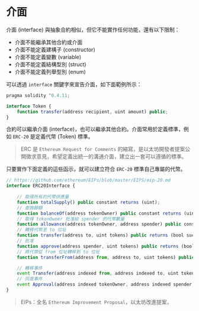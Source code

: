 # 介面

介面 (interface) 與抽象合約相似，但它不能實作任何功能，還有以下限制：

* 介面不能繼承其他合約或介面
* 介面不能定義建構子 (constructor)
* 介面不能定義變數 (variable)
* 介面不能定義結構型別 (struct)
* 介面不能定義列舉型別 (enum)

可以透過 `interface` 關鍵字來宣告介面，如下面範例所示：

```js
pragma solidity ^0.4.11;

interface Token {
    function transfer(address recipient, uint amount) public;
}
```

合約可以繼承介面 (interface)，也可以繼承其他合約。介面常用於定義標準，例如 `ERC-20` 是定義代幣 (Token) 標準。

> ERC 是 `Ethereum Request for Comments` 的縮寫，是以太坊開發者提案公開徵求意見，希望定義出統一的溝通介面，建立出一套可以遵循的標準。

只要實作下面定義的這些函示，就可以建立符合 `ERC-20` 標準自己專屬的代幣。

```js
// https://github.com/ethereum/EIPs/blob/master/EIPS/eip-20.md
interface ERC20Interface {
    
    // 取得所有的代幣供應量
    function totalSupply() public constant returns (uint);
    // 查詢餘額
    function balanceOf(address tokenOwner) public constant returns (uint balance);
    // 取得 tokenOwner 批准給 spender 的代幣數量
    function allowance(address tokenOwner, address spender) public constant returns (uint remaining);
    // 轉移代幣至 to 位址
    function transfer(address to, uint tokens) public returns (bool success);
    // 批准
    function approve(address spender, uint tokens) public returns (bool success);
    // 將代幣從 from 位址轉移到 to 位址
    function transferFrom(address from, address to, uint tokens) public returns (bool success);

    // 轉移事件
    event Transfer(address indexed from, address indexed to, uint tokens);
    // 同意事件
    event Approval(address indexed tokenOwner, address indexed spender, uint tokens);
}
```

> EIPs：全名 `Ethereum Improvement Proposal`，以太坊改進提案，